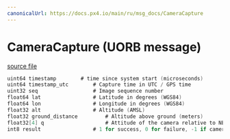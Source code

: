 ```yaml
---
canonicalUrl: https://docs.px4.io/main/ru/msg_docs/CameraCapture
---
```


# CameraCapture (UORB message)



[source file](https://github.com/PX4/PX4-Autopilot/blob/release/1.14/msg/CameraCapture.msg)

```c
uint64 timestamp        # time since system start (microseconds)
uint64 timestamp_utc        # Capture time in UTC / GPS time
uint32 seq                  # Image sequence number
float64 lat                 # Latitude in degrees (WGS84)
float64 lon                 # Longitude in degrees (WGS84)
float32 alt                 # Altitude (AMSL)
float32 ground_distance         # Altitude above ground (meters)
float32[4] q                    # Attitude of the camera relative to NED earth-fixed frame when using a gimbal, otherwise vehicle attitude
int8 result                 # 1 for success, 0 for failure, -1 if camera does not provide feedback

```
